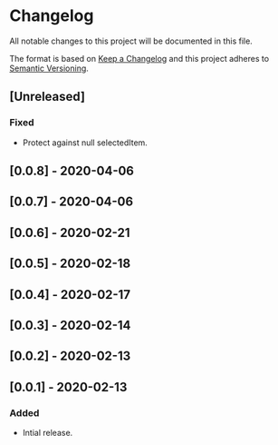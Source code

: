 # Changelog

All notable changes to this project will be documented in this file.

The format is based on [Keep a Changelog](http://keepachangelog.com/en/1.0.0/)
and this project adheres to [Semantic Versioning](http://semver.org/spec/v2.0.0.html).

## [Unreleased]
### Fixed
- Protect against null selectedItem.

## [0.0.8] - 2020-04-06

## [0.0.7] - 2020-04-06

## [0.0.6] - 2020-02-21

## [0.0.5] - 2020-02-18

## [0.0.4] - 2020-02-17

## [0.0.3] - 2020-02-14

## [0.0.2] - 2020-02-13

## [0.0.1] - 2020-02-13

### Added
- Intial release.

